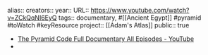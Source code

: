 alias::
creators::
year:: 
URL:: https://www.youtube.com/watch?v=ZCkQqNI6EyQ
tags:: documentary, #[[Ancient Egypt]] #pyramid #toWatch #keyResource 
project:: [[Adam's Atlas]] 
public:: true

- [The Pyramid Code Full Documentary All Episodes - YouTube](https://www.youtube.com/watch?v=ZCkQqNI6EyQ)
-